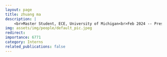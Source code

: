 ```yaml
---
layout: page
title: zhuang ma
description: |
    <br>Master Student, ECE, University of Michigan<br>Feb 2024 -- Present
img: assets/img/people/default_pic.jpeg
redirect: 
importance: 6771
category: Interns
related_publications: false
---
```

